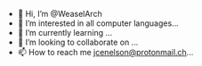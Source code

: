 - 👋 Hi, I’m @WeaselArch
- 👀 I’m interested in all computer languages...
- 🌱 I’m currently learning ...
- 💞️ I’m looking to collaborate on ...
- 📫 How to reach me jcenelson@protonmail.ch...

<!---
WeaselArch/WeaselArch is a ✨ special ✨ repository because its `README.md` (this file) appears on your GitHub profile.
You can click the Preview link to take a look at your changes.
--->
